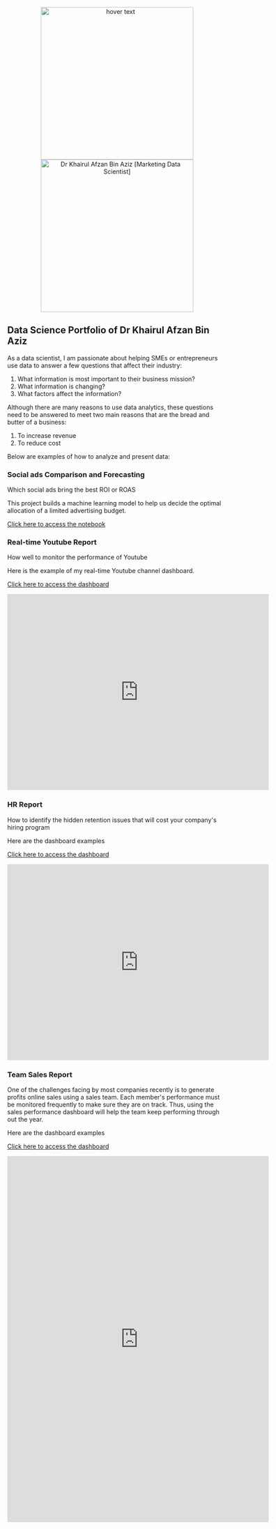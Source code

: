 <p align="center">
  <img src="https://github.com/drkhairulafzanaziz/drkhairulafzanaziz.github.io/blob/fbc7327aa75109acff21aa7c8aa79717c16c9c65/drkay.jpg" width="350" title="hover text"> <img src="https://github.com/drkhairulafzanaziz/drkhairulafzanaziz.github.io/blob/fbc7327aa75109acff21aa7c8aa79717c16c9c65/drkay.jpg" width="350"alt="Dr Khairul Afzan Bin Aziz [Marketing Data Scientist]">
 </p>


## Data Science Portfolio of Dr Khairul Afzan Bin Aziz

As a data scientist, I am passionate about helping SMEs or entrepreneurs use data to answer a few questions that affect their industry:

1. What information is most important to their business mission?
2. What information is changing?
3. What factors affect the information?

Although there are many reasons to use data analytics, these questions need to be answered to meet two main reasons that are the bread and butter of a business:

1. To increase revenue
2. To reduce cost

Below are examples of how to analyze and present data:

### Social ads Comparison and Forecasting

Which social ads bring the best ROI or ROAS

This project builds a machine learning model to help us decide the optimal allocation of a limited advertising budget.

[Click here to access the notebook](https://colab.research.google.com/drive/1ZIbCnciELFdm-dN2nOofgIqQflIyfolT)


### Real-time Youtube Report

How well to monitor the performance of Youtube

Here is the example of my real-time Youtube channel dashboard.

[Click here to access the dashboard](https://datastudio.google.com/embed/reporting/89bc9c71-7a0d-49c2-a4a8-4e53f6b55a50/page/p_5klqz3i3vc)

<iframe width="600" height="450" src="https://datastudio.google.com/embed/reporting/89bc9c71-7a0d-49c2-a4a8-4e53f6b55a50/page/p_5klqz3i3vc" frameborder="0" style="border:0" allowfullscreen></iframe>

### HR Report

How to identify the hidden retention issues that will cost your company's hiring program

Here are the dashboard examples

[Click here to access the dashboard](https://datastudio.google.com/embed/reporting/89bc9c71-7a0d-49c2-a4a8-4e53f6b55a50/page/8nzvC)

<iframe width="600" height="450" src="https://datastudio.google.com/embed/reporting/89bc9c71-7a0d-49c2-a4a8-4e53f6b55a50/page/8nzvC" frameborder="0" style="border:0" allowfullscreen></iframe>

### Team Sales Report

One of the challenges facing by most companies recently is to generate profits online sales using a sales team. Each member's performance must be monitored frequently to make sure they are on track. Thus, using the sales performance dashboard will help the team keep performing through out the year.

Here are the dashboard examples

[Click here to access the dashboard](https://datastudio.google.com/embed/reporting/89bc9c71-7a0d-49c2-a4a8-4e53f6b55a50/page/8nzvC)

<iframe width="600" height="840" src="https://datastudio.google.com/embed/reporting/2476635e-f771-4b63-af0d-8684a09faa47/page/p_xkmxwh7wyc" frameborder="0" style="border:0" allowfullscreen></iframe>
